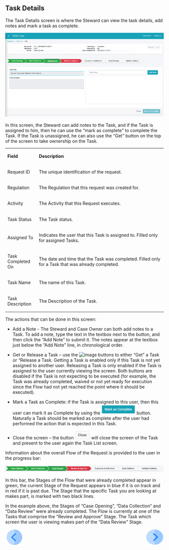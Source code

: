 ## Task Details

The Task Details screen is where the Steward can view the task details, add notes and mark a task as complete. 

 ![image](/articles/DPM/images/Figure_45_Task_Details.png)

In this screen, the Steward can add notes to the Task, and if the Task is assigned to him, then he can use the “mark as complete” to complete the Task. If the Task is unassigned, he can also use the “Get” button on the top of the screen to take ownership on the Task.  

<table>
<tbody>
<tr>
<td width="100">
<p><strong>Field</strong></p>
</td>
<td width="800">
<p><strong>Description</strong></p>
</td>
</tr>
<tr>
<td width="100">
<p>Request ID</p>
</td>
<td width="800">
<p>The unique identification of the request.</p>
</td>
</tr>
<tr>
<td width="100">
<p>Regulation</p>
</td>
<td width="800">
<p>The Regulation that this request was created for.</p>
</td>
</tr>
<tr>
<td width="100">
<p>Activity</p>
</td>
<td width="800">
<p>The Activity that this Request executes.</p>
</td>
</tr>
<tr>
<td width="100">
<p>Task Status</p>
</td>
<td width="800">
<p>The Task status.</p>
</td>
</tr>
<tr>
<td width="100">
<p>Assigned To</p>
</td>
<td width="800">
<p>Indicates the user that this Task is assigned to. Filled only for assigned Tasks.</p>
</td>
</tr>
<tr>
<td width="100">
<p>Task Completed On</p>
</td>
<td width="800">
<p>The date and time that the Task was completed. Filled only for a Task that was already completed.</p>
</td>
</tr>
<tr>
<td width="100">
<p>Task Name</p>
</td>
<td width="800">
<p>The name of this Task.</p>
</td>
</tr>
<tr>
<td width="100">
<p>Task Description</p>
</td>
<td width="800">
<p>The Description of the Task.</p>
</td>
</tr>
</tbody>
</table>

The actions that can be done in this screen: 

- Add a Note - The Steward and Case Owner can both add notes to a Task.  To add a note, type the text in the textbox next to the button, and then click the “Add Note” to submit it. The notes appear at the textbox just below the “Add Note” line, in chronological order.

- Get or Release a Task – use the    ![image](images/Figure_45_a_release_get_icon.png) buttons to either “Get” a Task or “Release a Task. Getting a Task is enabled only if this Task is not yet assigned to another user. Releasing a Task is only enabled if the Task is assigned to the user currently viewing the screen. Both buttons are disabled if the Task is not expecting to be executed (for example, the Task was already completed, waived or not yet ready for execution since the Flow had not yet reached the point where it should be executed).

- Mark a Task as Complete: if the Task is assigned to this user, then this user can mark it as Complete by using the  ![image](/articles/DPM/images/Figure_45_b_mark_as_complete_icon.png)  button. Naturally a Task should be marked as complete after the user had performed the action that is expected in this Task. 

- Close the screen – the button ![image](/articles/DPM/images/Figure_45_c_close_icon.png)  will close the screen of the Task and present to the user again the Task List screen.

Information about the overall Flow of the Request is provided to the user in the progress bar: 

![image](/articles/DPM/images/Figure_45_d_Flow_detail.png)

In this bar, the Stages of the Flow that were already completed appear in green, the current Stage of the Request appears in blue if it is on track and in red if it is past due. The Stage that the specific Task you are looking at makes part, is marked with two black lines. 

In the example above, the Stages of “Case Opening”, “Data Collection” and “Data Review” were already completed. The Flow is currently at one of the Tasks that comprise the “Review and Approve” Stage. The Task which screen the user is viewing makes part of the “Data Review” Stage.

[![Previous](/articles/DPM/images/Previous.png)](/articles/DPM/05_Steward_User_Interface/07_Steward_User_Interface_Execution.md)[<img align="right" width="60" height="54" src="/articles/DPM/images/Next.png">](/articles/DPM/05_Steward_User_Interface/README.md)

